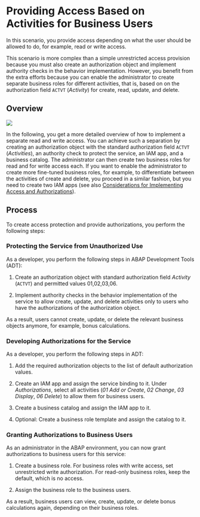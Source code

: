 <!-- loiof070f5d02d044157831eaae567adb3ae -->

# Providing Access Based on Activities for Business Users

In this scenario, you provide access depending on what the user should be allowed to do, for example, read or write access.

This scenario is more complex than a simple unrestricted access provision because you must also create an authorization object and implement authority checks in the behavior implementation. However, you benefit from the extra efforts because you can enable the administrator to create separate business roles for different activities, that is, based on on the authorization field `ACTVT` \(*Activity*\) for create, read, update, and delete.



<a name="loiof070f5d02d044157831eaae567adb3ae__section_lr2_ppf_pmb"/>

## Overview

![](images/Authorization_Concept_Granting_Read_or_Write_Access_0638c2c.png)

In the following, you get a more detailed overview of how to implement a separate read and write access. You can achieve such a separation by creating an authorization object with the standard authorization field `ACTVT` \(*Activities*\), an authority check to protect the service, an IAM app, and a business catalog. The administrator can then create two business roles for read and for write access each. If you want to enable the administrator to create more fine-tuned business roles, for example, to differentiate between the activities of create and delete, you proceed in a similar fashion, but you need to create two IAM apps \(see also [Considerations for Implementing Access and Authorizations](Considerations_for_Implementing_Access_and_Authorizations_c324022.md)\).



<a name="loiof070f5d02d044157831eaae567adb3ae__section_gjg_ncc_xmb"/>

## Process

To create access protection and provide authorizations, you perform the following steps:



### Protecting the Service from Unauthorized Use

As a developer, you perform the following steps in ABAP Development Tools \(ADT\):

1.  Create an authorization object with standard authorization field *Activity* \(`ACTVT`\) and permitted values 01,02,03,06.

2.  Implement authority checks in the behavior implementation of the service to allow create, update, and delete activities only to users who have the authorizations of the authorization object.


As a result, users cannot create, update, or delete the relevant business objects anymore, for example, bonus calculations.



### Developing Authorizations for the Service

As a developer, you perform the following steps in ADT:

1.  Add the required authorization objects to the list of default authorization values.

2.  Create an IAM app and assign the service binding to it. Under *Authorizations*, select all activities \(*01 Add or Create*, *02 Change*, *03 Display*, *06 Delete*\) to allow them for business users.

3.  Create a business catalog and assign the IAM app to it.

4.  Optional: Create a business role template and assign the catalog to it.




### Granting Authorizations to Business Users

As an administrator in the ABAP environment, you can now grant authorizations to business users for this service:

1.  Create a business role. For business roles with write access, set unrestricted write authorization. For read-only business roles, keep the default, which is no access.

2.  Assign the business role to the business users.


As a result, business users can view, create, update, or delete bonus calculations again, depending on their business roles.

